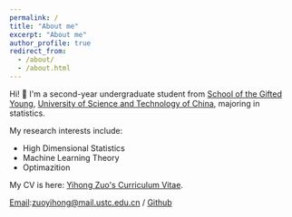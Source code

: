 ```yaml
---
permalink: /
title: "About me"
excerpt: "About me"
author_profile: true
redirect_from: 
  - /about/
  - /about.html
---
```

Hi! :wave: I'm a second-year undergraduate student from [School of the Gifted Young](https://en.scgy.ustc.edu.cn/), [University of Science and Technology of China](https://en.ustc.edu.cn/), majoring in statistics.

My research interests include:
* High Dimensional Statistics 
* Machine Learning Theory
* Optimazition

My CV is here: [Yihong Zuo's Curriculum Vitae](../assets/Curriculum_Vitae.pdf).

[Email](mailto:zuoyihong@mail.ustc.edu.cn):zuoyihong@mail.ustc.edu.cn / [Github](https://github.com/zuoooooooo) 
